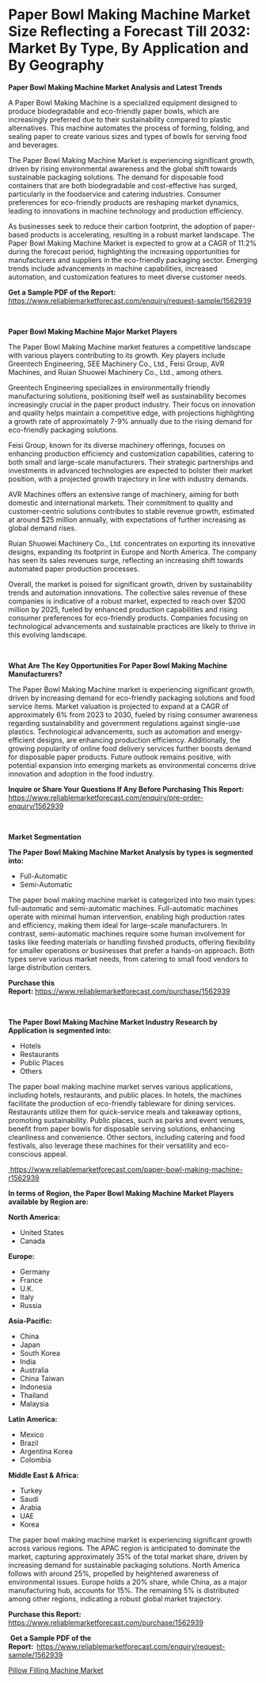 <p><h1>Paper Bowl Making Machine Market Size Reflecting a Forecast Till 2032: Market By Type, By Application and By Geography</h1></p><p><strong>Paper Bowl Making Machine Market Analysis and Latest Trends</strong></p>
<p><p>A Paper Bowl Making Machine is a specialized equipment designed to produce biodegradable and eco-friendly paper bowls, which are increasingly preferred due to their sustainability compared to plastic alternatives. This machine automates the process of forming, folding, and sealing paper to create various sizes and types of bowls for serving food and beverages.</p><p>The Paper Bowl Making Machine Market is experiencing significant growth, driven by rising environmental awareness and the global shift towards sustainable packaging solutions. The demand for disposable food containers that are both biodegradable and cost-effective has surged, particularly in the foodservice and catering industries. Consumer preferences for eco-friendly products are reshaping market dynamics, leading to innovations in machine technology and production efficiency.</p><p>As businesses seek to reduce their carbon footprint, the adoption of paper-based products is accelerating, resulting in a robust market landscape. The Paper Bowl Making Machine Market is expected to grow at a CAGR of 11.2% during the forecast period, highlighting the increasing opportunities for manufacturers and suppliers in the eco-friendly packaging sector. Emerging trends include advancements in machine capabilities, increased automation, and customization features to meet diverse customer needs.</p></p>
<p><strong>Get a Sample PDF of the Report:&nbsp;</strong> <a href="https://www.reliablemarketforecast.com/enquiry/request-sample/1562939?utm_campaign=1834&utm_medium=2&utm_source=Github&utm_content=ia&utm_term=16022025&utm_id=paper-bowl-making-machine">https://www.reliablemarketforecast.com/enquiry/request-sample/1562939</a></p>
<p>&nbsp;</p>
<p><strong>Paper Bowl Making Machine Major Market Players</strong></p>
<p><p>The Paper Bowl Making Machine market features a competitive landscape with various players contributing to its growth. Key players include Greentech Engineering, SEE Machinery Co., Ltd., Feisi Group, AVR Machines, and Ruian Shuowei Machinery Co., Ltd., among others. </p><p>Greentech Engineering specializes in environmentally friendly manufacturing solutions, positioning itself well as sustainability becomes increasingly crucial in the paper product industry. Their focus on innovation and quality helps maintain a competitive edge, with projections highlighting a growth rate of approximately 7-9% annually due to the rising demand for eco-friendly packaging solutions.</p><p>Feisi Group, known for its diverse machinery offerings, focuses on enhancing production efficiency and customization capabilities, catering to both small and large-scale manufacturers. Their strategic partnerships and investments in advanced technologies are expected to bolster their market position, with a projected growth trajectory in line with industry demands.</p><p>AVR Machines offers an extensive range of machinery, aiming for both domestic and international markets. Their commitment to quality and customer-centric solutions contributes to stable revenue growth, estimated at around $25 million annually, with expectations of further increasing as global demand rises.</p><p>Ruian Shuowei Machinery Co., Ltd. concentrates on exporting its innovative designs, expanding its footprint in Europe and North America. The company has seen its sales revenues surge, reflecting an increasing shift towards automated paper production processes.</p><p>Overall, the market is poised for significant growth, driven by sustainability trends and automation innovations. The collective sales revenue of these companies is indicative of a robust market, expected to reach over $200 million by 2025, fueled by enhanced production capabilities and rising consumer preferences for eco-friendly products. Companies focusing on technological advancements and sustainable practices are likely to thrive in this evolving landscape.</p></p>
<p>&nbsp;</p>
<p><strong>What Are The Key Opportunities For Paper Bowl Making Machine Manufacturers?</strong></p>
<p><p>The Paper Bowl Making Machine market is experiencing significant growth, driven by increasing demand for eco-friendly packaging solutions and food service items. Market valuation is projected to expand at a CAGR of approximately 6% from 2023 to 2030, fueled by rising consumer awareness regarding sustainability and government regulations against single-use plastics. Technological advancements, such as automation and energy-efficient designs, are enhancing production efficiency. Additionally, the growing popularity of online food delivery services further boosts demand for disposable paper products. Future outlook remains positive, with potential expansion into emerging markets as environmental concerns drive innovation and adoption in the food industry.</p></p>
<p><strong>Inquire or Share Your Questions If Any Before Purchasing This Report:</strong> <a href="https://www.reliablemarketforecast.com/enquiry/pre-order-enquiry/1562939?utm_campaign=1834&utm_medium=2&utm_source=Github&utm_content=ia&utm_term=16022025&utm_id=paper-bowl-making-machine">https://www.reliablemarketforecast.com/enquiry/pre-order-enquiry/1562939</a></p>
<p>&nbsp;</p>
<p><strong>Market Segmentation</strong></p>
<p><strong>The Paper Bowl Making Machine Market Analysis by types is segmented into:</strong></p>
<p><ul><li>Full-Automatic</li><li>Semi-Automatic</li></ul></p>
<p><p>The paper bowl making machine market is categorized into two main types: full-automatic and semi-automatic machines. Full-automatic machines operate with minimal human intervention, enabling high production rates and efficiency, making them ideal for large-scale manufacturers. In contrast, semi-automatic machines require some human involvement for tasks like feeding materials or handling finished products, offering flexibility for smaller operations or businesses that prefer a hands-on approach. Both types serve various market needs, from catering to small food vendors to large distribution centers.</p></p>
<p><strong>Purchase this Report:&nbsp;</strong><a href="https://www.reliablemarketforecast.com/purchase/1562939?utm_campaign=1834&utm_medium=2&utm_source=Github&utm_content=ia&utm_term=16022025&utm_id=paper-bowl-making-machine">https://www.reliablemarketforecast.com/purchase/1562939</a></p>
<p>&nbsp;</p>
<p><strong>The Paper Bowl Making Machine Market Industry Research by Application is segmented into:</strong></p>
<p><ul><li>Hotels</li><li>Restaurants</li><li>Public Places</li><li>Others</li></ul></p>
<p><p>The paper bowl making machine market serves various applications, including hotels, restaurants, and public places. In hotels, the machines facilitate the production of eco-friendly tableware for dining services. Restaurants utilize them for quick-service meals and takeaway options, promoting sustainability. Public places, such as parks and event venues, benefit from paper bowls for disposable serving solutions, enhancing cleanliness and convenience. Other sectors, including catering and food festivals, also leverage these machines for their versatility and eco-conscious appeal.</p></p>
<p><a href="https://www.reliablemarketforecast.com/paper-bowl-making-machine-r1562939?utm_campaign=1834&utm_medium=2&utm_source=Github&utm_content=ia&utm_term=16022025&utm_id=paper-bowl-making-machine">&nbsp;https://www.reliablemarketforecast.com/paper-bowl-making-machine-r1562939</a></p>
<p><strong>In terms of Region, the Paper Bowl Making Machine Market Players available by Region are:</strong></p>
<p>
    <p> <strong> North America: </strong>
        <ul>
            <li>United States</li>
            <li>Canada</li>
        </ul>
        </p> 
    <p> <strong> Europe: </strong>
        <ul>
            <li>Germany</li>
            <li>France</li>
            <li>U.K.</li>
            <li>Italy</li>
            <li>Russia</li>
        </ul>
        </p> 
    <p> <strong> Asia-Pacific: </strong>
        <ul>
            <li>China</li>
            <li>Japan</li>
            <li>South Korea</li>
            <li>India</li>
            <li>Australia</li>
            <li>China Taiwan</li>
            <li>Indonesia</li>
            <li>Thailand</li>
            <li>Malaysia</li>
        </ul>
        </p> 
    <p> <strong> Latin America: </strong>
        <ul>
            <li>Mexico</li>
            <li>Brazil</li>
            <li>Argentina Korea</li>
            <li>Colombia</li>
        </ul>
        </p> 
    <p> <strong> Middle East & Africa: </strong>
        <ul>
            <li>Turkey</li>
            <li>Saudi</li>
            <li>Arabia</li>
            <li>UAE</li>
            <li>Korea</li>
        </ul>
    </p>
    </p>
<p><p>The paper bowl making machine market is experiencing significant growth across various regions. The APAC region is anticipated to dominate the market, capturing approximately 35% of the total market share, driven by increasing demand for sustainable packaging solutions. North America follows with around 25%, propelled by heightened awareness of environmental issues. Europe holds a 20% share, while China, as a major manufacturing hub, accounts for 15%. The remaining 5% is distributed among other regions, indicating a robust global market trajectory.</p></p>
<p><strong>Purchase this Report: </strong><a href="https://www.reliablemarketforecast.com/purchase/1562939?utm_campaign=1834&utm_medium=2&utm_source=Github&utm_content=ia&utm_term=16022025&utm_id=paper-bowl-making-machine">https://www.reliablemarketforecast.com/purchase/1562939</a></p>
<p>&nbsp;<strong>Get a Sample PDF of the Report:&nbsp;&nbsp;</strong><a href="https://www.reliablemarketforecast.com/enquiry/request-sample/1562939?utm_campaign=1834&utm_medium=2&utm_source=Github&utm_content=ia&utm_term=16022025&utm_id=paper-bowl-making-machine">https://www.reliablemarketforecast.com/enquiry/request-sample/1562939</a></p>
<p><strong></strong></p>
<p><p><a href="https://github.com/ashepherd82/Market-Research-Report-List-7/blob/main/pillow-filling-machine-market.md?utm_campaign=1834&utm_medium=2&utm_source=Github&utm_content=ia&utm_term=16022025&utm_id=paper-bowl-making-machine">Pillow Filling Machine Market</a></p></p>